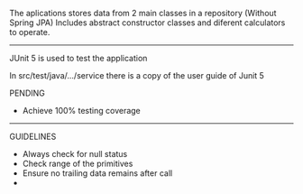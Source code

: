 The aplications stores data from 2 main classes
in a repository (Without Spring JPA) 
Includes abstract constructor classes and diferent calculators to operate.
***
JUnit 5 is used to test the application

In src/test/java/.../service there is a copy of the user guide of Junit 5

PENDING

* Achieve 100% testing coverage
***
GUIDELINES
* Always check for null status
* Check range of the primitives
* Ensure no trailing data remains after call
* 